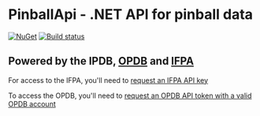 # PinballApi - .NET API for pinball data  

[![NuGet](https://img.shields.io/nuget/v/PinballApi.svg)](https://www.nuget.org/packages/PinballApi/)
[![Build status](https://ci.appveyor.com/api/projects/status/4rtysrew55bgdo8e?svg=true)](https://ci.appveyor.com/project/edgiardina/PinballApi)

## Powered by the IPDB, [OPDB](https://opdb.org/) and [IFPA](https://www.ifpapinball.com/)

For access to the IFPA, you'll need to [request an IFPA API key](https://www.ifpapinball.com/api/request_api_key.php)

To access the OPDB, you'll need to [request an OPDB API token with a valid OPDB account](https://opdb.org/register)
